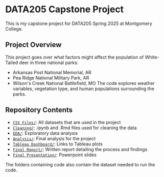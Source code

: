 # DATA205 Capstone Project
This is my capstone project for DATA205 Spring 2025 at Montgomery College.

## Project Overview
This project goes over what factors might affect the population of White-Tailed deer in three national parks:
- Arkansas Post National Memorial, AR
- Pea Ridge National Military Park, AR
- Wilson's Creek National Battlefield, MO
The code explores weather variables, vegetation type, and human populations surrounding the parks.

## Repository Contents
- [`CSV Files/`](CSV_Files/): All datasets that are used in the project
- [`Cleaning/`](Cleaning/): .ipynb and .Rmd files used for cleaning the data
- [`EDA/`](EDA/): Exploratory data analysis
- [`Analysis/`](Analysis/): Final analysis for the project
- [`Tableau Dashboard/`](Tableau_Dashboard/): Links to Tableau plots
- [`Final Report/`](Final_Report/): Written report detailing the process and findings
- [`Final Presentation/`](Final_Presentation/): Powerpoint slides

The folders containing code also contain the dataset needed to run the code.
